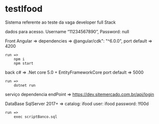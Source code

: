 # testIfood
Sistema referente ao teste da vaga developer full Stack

dados para acesso.
	Username “11234567890”,
	Password: null

Front
	Angular => dependencies => @angular/cdk": "^6.0.0",
	port default => 4200

	run =>
		npm i
		npm start

back
	c# => .Net core 5.0 + EntityFrameworkCore
	port default => 5000

	run =>
		dotnet run

serviço dependencia 
	endPoint => https://dev.sitemercado.com.br/api/login

DataBase
	SqlServer 2017+ => catalog: ifood user: ifood password: !f00d

	run => 
		exec scriptBanco.sql

